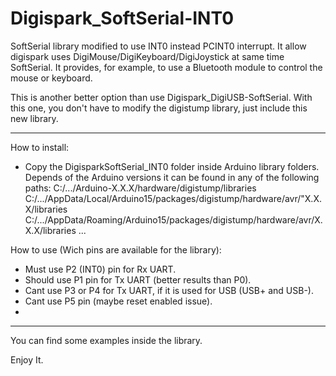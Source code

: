# Digispark_SoftSerial-INT0

SoftSerial library modified to use INT0 instead PCINT0 interrupt. It allow digispark uses DigiMouse/DigiKeyboard/DigiJoystick at same time SoftSerial. It provides, for example, to use a Bluetooth module to control the mouse or keyboard.

This is another better option than use Digispark_DigiUSB-SoftSerial. With this one, you don't have to modify the digistump library, just include this new library.

-------------------------------------------------------------------------------------------------------------------------

How to install:
  - Copy the DigisparkSoftSerial_INT0 folder inside Arduino library folders. Depends of the Arduino versions it can be found in any of the following paths:
    C:/.../Arduino-X.X.X/hardware/digistump/libraries
    C:/.../AppData/Local/Arduino15/packages/digistump/hardware/avr/"X.X.X/libraries
    C:/.../AppData/Roaming/Arduino15/packages/digistump/hardware/avr/X.X.X/libraries
    ...

How to use (Wich pins are available for the library):
  - Must use P2 (INT0) pin for Rx UART.
  - Should use P1 pin for Tx UART (better results than P0).
  - Cant use P3 or P4 for Tx UART, if it is used for USB (USB+ and USB-).
  - Cant use P5 pin (maybe reset enabled issue).
  - 

-------------------------------------------------------------------------------------------------------------------------

You can find some examples inside the library.

Enjoy It.
